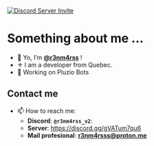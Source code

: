[![Discord Server Invite](https://invite.casperiv.dev?inviteCode=1341393313151979551)](https://discord.gg/1341393313151979551)

# Something about me ...
- 👋 Yo, I’m **[@r3nm4rss](https://github.com/r3nm4rs-dev)** !
- ⚜️ I am a developer from Quebec.
- 📌 Working on Pluzio Bots


## Contact me
- 📫 How to reach me:
  - **Discord**: **``@r3nm4rss_v2``**:
  - **Server**: https://discord.gg/gVATum7qu6
  - **Mail profesional**: **r3nm4rsss@proton.me**
